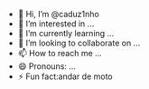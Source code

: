 - 👋 Hi, I’m @caduz1nho
- 👀 I’m interested in ...
- 🌱 I’m currently learning ...
- 💞️ I’m looking to collaborate on ...
- 📫 How to reach me ...
- 😄 Pronouns: ...
- ⚡ Fun fact:andar de moto

<!---
caduz1nho/caduz1nho is a ✨ special ✨ repository because its `README.md` (this file) appears on your GitHub profile.
You can click the Preview link to take a look at your changes.
--->
